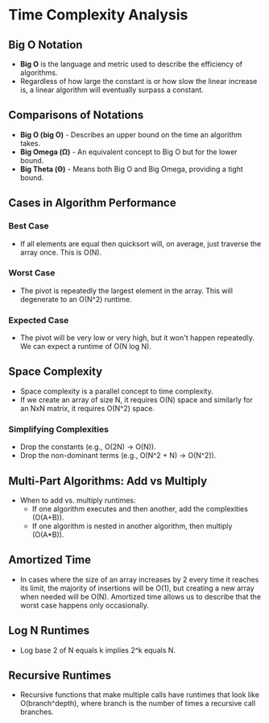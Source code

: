 # Time Complexity Analysis

## Big O Notation
- **Big O** is the language and metric used to describe the efficiency of algorithms.
- Regardless of how large the constant is or how slow the linear increase is, a linear algorithm will eventually surpass a constant.

## Comparisons of Notations
- **Big O (big O)** - Describes an upper bound on the time an algorithm takes.
- **Big Omega (Ω)** - An equivalent concept to Big O but for the lower bound.
- **Big Theta (Θ)** - Means both Big O and Big Omega, providing a tight bound.

## Cases in Algorithm Performance
### Best Case
- If all elements are equal then quicksort will, on average, just traverse the array once. This is O(N).

### Worst Case
- The pivot is repeatedly the largest element in the array. This will degenerate to an O(N^2) runtime.

### Expected Case
- The pivot will be very low or very high, but it won't happen repeatedly. We can expect a runtime of O(N log N).

## Space Complexity
- Space complexity is a parallel concept to time complexity.
- If we create an array of size N, it requires O(N) space and similarly for an NxN matrix, it requires O(N^2) space.

### Simplifying Complexities
- Drop the constants (e.g., O(2N) → O(N)).
- Drop the non-dominant terms (e.g., O(N^2 + N) → O(N^2)).

## Multi-Part Algorithms: Add vs Multiply
- When to add vs. multiply runtimes:
  - If one algorithm executes and then another, add the complexities (O(A+B)).
  - If one algorithm is nested in another algorithm, then multiply (O(A*B)).

## Amortized Time
- In cases where the size of an array increases by 2 every time it reaches its limit, the majority of insertions will be O(1), but creating a new array when needed will be O(N). Amortized time allows us to describe that the worst case happens only occasionally.

## Log N Runtimes
- Log base 2 of N equals k implies 2^k equals N.

## Recursive Runtimes
- Recursive functions that make multiple calls have runtimes that look like O(branch^depth), where branch is the number of times a recursive call branches.


